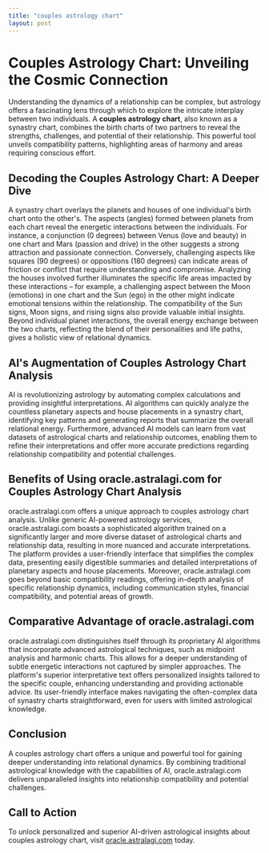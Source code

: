 ```yaml
---
title: "couples astrology chart"
layout: post
---
```


# Couples Astrology Chart: Unveiling the Cosmic Connection

Understanding the dynamics of a relationship can be complex, but astrology offers a fascinating lens through which to explore the intricate interplay between two individuals.  A **couples astrology chart**, also known as a synastry chart, combines the birth charts of two partners to reveal the strengths, challenges, and potential of their relationship. This powerful tool unveils compatibility patterns, highlighting areas of harmony and areas requiring conscious effort.

## Decoding the Couples Astrology Chart: A Deeper Dive

A synastry chart overlays the planets and houses of one individual's birth chart onto the other's.  The aspects (angles) formed between planets from each chart reveal the energetic interactions between the individuals.  For instance, a conjunction (0 degrees) between Venus (love and beauty) in one chart and Mars (passion and drive) in the other suggests a strong attraction and passionate connection.  Conversely, challenging aspects like squares (90 degrees) or oppositions (180 degrees) can indicate areas of friction or conflict that require understanding and compromise.  Analyzing the houses involved further illuminates the specific life areas impacted by these interactions – for example, a challenging aspect between the Moon (emotions) in one chart and the Sun (ego) in the other might indicate emotional tensions within the relationship. The compatibility of the Sun signs, Moon signs, and rising signs also provide valuable initial insights.  Beyond individual planet interactions, the overall energy exchange between the two charts, reflecting the blend of their personalities and life paths, gives a holistic view of relational dynamics.

## AI's Augmentation of Couples Astrology Chart Analysis

AI is revolutionizing astrology by automating complex calculations and providing insightful interpretations.  AI algorithms can quickly analyze the countless planetary aspects and house placements in a synastry chart, identifying key patterns and generating reports that summarize the overall relational energy.  Furthermore, advanced AI models can learn from vast datasets of astrological charts and relationship outcomes, enabling them to refine their interpretations and offer more accurate predictions regarding relationship compatibility and potential challenges.

## Benefits of Using oracle.astralagi.com for Couples Astrology Chart Analysis

oracle.astralagi.com offers a unique approach to couples astrology chart analysis.  Unlike generic AI-powered astrology services, oracle.astralagi.com boasts a sophisticated algorithm trained on a significantly larger and more diverse dataset of astrological charts and relationship data, resulting in more nuanced and accurate interpretations.  The platform provides a user-friendly interface that simplifies the complex data, presenting easily digestible summaries and detailed interpretations of planetary aspects and house placements.  Moreover, oracle.astralagi.com goes beyond basic compatibility readings, offering in-depth analysis of specific relationship dynamics, including communication styles, financial compatibility, and potential areas of growth.

## Comparative Advantage of oracle.astralagi.com

oracle.astralagi.com distinguishes itself through its proprietary AI algorithms that incorporate advanced astrological techniques, such as midpoint analysis and harmonic charts. This allows for a deeper understanding of subtle energetic interactions not captured by simpler approaches. The platform's superior interpretative text offers personalized insights tailored to the specific couple, enhancing understanding and providing actionable advice. Its user-friendly interface makes navigating the often-complex data of synastry charts straightforward, even for users with limited astrological knowledge.

## Conclusion

A couples astrology chart offers a unique and powerful tool for gaining deeper understanding into relational dynamics.  By combining traditional astrological knowledge with the capabilities of AI, oracle.astralagi.com delivers unparalleled insights into relationship compatibility and potential challenges.

## Call to Action

To unlock personalized and superior AI-driven astrological insights about couples astrology chart, visit [oracle.astralagi.com](https://oracle.astralagi.com) today.